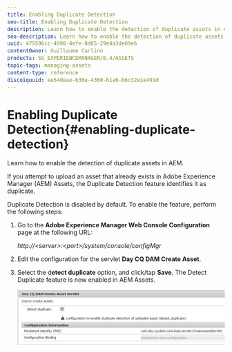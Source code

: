 ```yaml
---
title: Enabling Duplicate Detection
seo-title: Enabling Duplicate Detection
description: Learn how to enable the detection of duplicate assets in AEM.
seo-description: Learn how to enable the detection of duplicate assets in AEM.
uuid: 475596cc-4990-4efe-8d65-29e4a3de09e6
contentOwner: Guillaume Carlino
products: SG_EXPERIENCEMANAGER/6.4/ASSETS
topic-tags: managing-assets
content-type: reference
discoiquuid: ee54deae-630e-4360-b1a6-b6c32e1e491d
---
```


# Enabling Duplicate Detection{#enabling-duplicate-detection}

Learn how to enable the detection of duplicate assets in AEM.

If you attempt to upload an asset that already exists in Adobe Experience Manager (AEM) Assets, the Duplicate Detection feature identifies it as duplicate.

Duplicate Detection is disabled by default. To enable the feature, perform the following steps:

1. Go to the **Adobe Experience Manager Web Console Configuration** page at the following URL:

   *http://&lt;server&gt;:&lt;port&gt;/system/console/configMgr* 

1. Edit the configuration for the servlet **Day CQ DAM Create Asset**.
1. Select the d**etect duplicate** option, and click/tap **Save**. The Detect Duplicate feature is now enabled in AEM Assets.

   ![](assets/chlimage_1-377.png)

